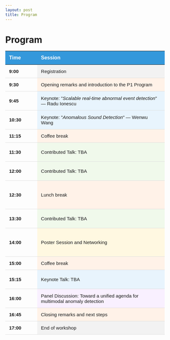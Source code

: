 ```yaml
---
layout: post
title: Program
---
```


<h1>Program</h1>

<style>
    .schedule-table {
        /*width: 500px;*/
        border-collapse: collapse;
        font-family: Arial, sans-serif;
        margin: 0 auto;
    }

    .schedule-table th {
        background-color: #3498db;
        color: white;
        padding: 12px;
        text-align: left;
        font-weight: bold;
    }

    .schedule-table td {
        padding: 12px;
        border-bottom: 1px solid #ddd;
        /*vertical-align: center;*/
        font-size: 15px;
    }

    .time-cell {
        width: 20%;
        font-weight: bold;
    }

    /* Session duration visualization */
    .short-session { height: 30px; }
    .medium-session { height: 60px; }
    .long-session { height: 90px; }

    /* Color classes */
    .keynote { background-color: #e8f4fd; }
    .talk { background-color: #f0f9eb; }
    .break { background-color: #fff2e8; }
    .panel { background-color: #f9f0ff; }
    .poster { background-color: #fff8e1; }
    .opening { background-color: #e3f2fd; }
    .closing { background-color: #e8f5e9; }
    .startend { background-color: #f2f2f2; }

    @media (max-width: 768px) {
        .schedule-table {
            display: block;
        }

        .schedule-table thead {
            display: none;
        }

        .schedule-table tr {
            display: block;
            margin-bottom: 10px;
            border: 1px solid #ddd;
        }

        .schedule-table td {
            display: block;
            width: 100%;
        }

        .time-cell {
            background-color: #3498db;
            color: white;
        }

        .short-session, .medium-session, .long-session {
            height: auto;
        }
    }
</style>

<table class="schedule-table">
    <thead>
        <tr>
            <th>Time</th>
            <th>Session</th>
        </tr>
    </thead>
    <tbody>
        <tr>
            <td class="time-cell">9:00</td>
            <td class="startend short-session">Registration</td>
        </tr>
        <tr>
            <td class="time-cell">9:30</td>
            <td class="break short-session">Opening remarks and introduction to the P1 Program</td>
        </tr>
        <tr>
            <td class="time-cell">9:45</td>
            <td class="keynote medium-session">Keynote: "<i>Scalable real-time abnormal event detection</i>" — Radu Ionescu</td>
        </tr>
        <tr>
            <td class="time-cell">10:30</td>
            <td class="keynote medium-session">Keynote: "<i>Anomalous Sound Detection</i>" — Wenwu Wang</td>
        </tr>
        <tr>
            <td class="time-cell">11:15</td>
            <td class="break short-session">Coffee break</td>
        </tr>
        <tr>
            <td class="time-cell">11:30</td>
            <td class="talk medium-session">Contributed Talk: TBA</td>
        </tr>
        <tr>
            <td class="time-cell">12:00</td>
            <td class="talk medium-session">Contributed Talk: TBA</td>
        </tr>
        <tr>
            <td class="time-cell">12:30</td>
            <td class="break long-session">Lunch break</td>
        </tr>
        <tr>
            <td class="time-cell">13:30</td>
            <td class="talk medium-session">Contributed Talk: TBA</td>
        </tr>
        <tr>
            <td class="time-cell">14:00</td>
            <td class="poster long-session">Poster Session and Networking</td>
        </tr>
        <tr>
            <td class="time-cell">15:00</td>
            <td class="break short-session">Coffee break</td>
        </tr>
        <tr>
            <td class="time-cell">15:15</td>
            <td class="keynote medium-session">Keynote Talk: TBA</td>
        </tr>
        <tr>
            <td class="time-cell">16:00</td>
            <td class="panel medium-session">Panel Discussion: Toward a unified agenda for multimodal anomaly detection</td>
        </tr>
        <tr>
            <td class="time-cell">16:45</td>
            <td class="break short-session">Closing remarks and next steps</td>
        </tr>
        <tr>
            <td class="time-cell">17:00</td>
            <td class="startend short-session">End of workshop</td>
        </tr>
    </tbody>
</table>
